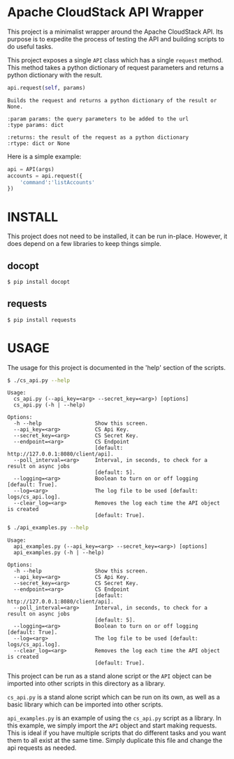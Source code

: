 Apache CloudStack API Wrapper
=============================
This project is a minimalist wrapper around the Apache CloudStack API.  Its purpose is to expedite the process of testing the API and building scripts to do useful tasks.

This project exposes a single `API` class which has a single `request` method.  This method takes a python dictionary of request parameters and returns a python dictionary with the result.

``` python
api.request(self, params)
```

``` sphinx
Builds the request and returns a python dictionary of the result or None.

:param params: the query parameters to be added to the url
:type params: dict

:returns: the result of the request as a python dictionary
:rtype: dict or None
```

Here is a simple example:

``` python
api = API(args)
accounts = api.request({
    'command':'listAccounts'
})
```


INSTALL
=======
This project does not need to be installed, it can be run in-place.  However, it does depend on a few libraries to keep things simple.

docopt
------

``` bash
$ pip install docopt
```

requests
--------

``` bash
$ pip install requests
```


USAGE
=====
The usage for this project is documented in the 'help' section of the scripts.

``` bash
$ ./cs_api.py --help
```

```
Usage:
  cs_api.py (--api_key=<arg> --secret_key=<arg>) [options]
  cs_api.py (-h | --help)

Options:
  -h --help                 Show this screen.
  --api_key=<arg>           CS Api Key.
  --secret_key=<arg>        CS Secret Key.
  --endpoint=<arg>          CS Endpoint 
                            [default: http://127.0.0.1:8080/client/api].
  --poll_interval=<arg>     Interval, in seconds, to check for a result on async jobs 
                            [default: 5].
  --logging=<arg>           Boolean to turn on or off logging [default: True].
  --log=<arg>               The log file to be used [default: logs/cs_api.log].
  --clear_log=<arg>         Removes the log each time the API object is created 
                            [default: True].
```

``` bash
$ ./api_examples.py --help
```

```
Usage:
  api_examples.py (--api_key=<arg> --secret_key=<arg>) [options]
  api_examples.py (-h | --help)

Options:
  -h --help                 Show this screen.
  --api_key=<arg>           CS Api Key.
  --secret_key=<arg>        CS Secret Key.
  --endpoint=<arg>          CS Endpoint 
                            [default: http://127.0.0.1:8080/client/api].
  --poll_interval=<arg>     Interval, in seconds, to check for a result on async jobs 
                            [default: 5].
  --logging=<arg>           Boolean to turn on or off logging [default: True].
  --log=<arg>               The log file to be used [default: logs/cs_api.log].
  --clear_log=<arg>         Removes the log each time the API object is created 
                            [default: True].
```

This project can be run as a stand alone script or the `API` object can be imported into other scripts in this directory as a library.

`cs_api.py` is a stand alone script which can be run on its own, as well as a basic library which can be imported into other scripts.

`api_examples.py` is an example of using the `cs_api.py` script as a library.  In this example, we  simply import the `API` object and start making requests.  This is ideal if you have multiple scripts that do different tasks and you want them to all exist at the same time.  Simply duplicate this file and change the api requests as needed.

